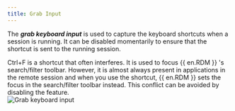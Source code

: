 ```yaml
---
title: Grab Input
---
```

The ***grab keyboard input*** is used to capture the keyboard shortcuts when a session is running. It can be disabled momentarily to ensure that the shortcut is sent to the running session.  

Ctrl+F is a shortcut that often interferes. It is used to focus {{ en.RDM }} 's search/filter toolbar. However, it is almost always present in applications in the remote session and when you use the shortcut, {{ en.RDM }} sets the focus in the search/filter toolbar instead. This conflict can be avoided by disabling the feature.  
![Grab keyboard input](https://webdevolutions.azureedge.net/docs/en/rdm/windows/clip10879.png) 

